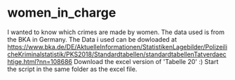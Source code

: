 # women_in_charge
I wanted to know which crimes are made by women. The data used is from the BKA in Germany.
The Data i used can be dowloaded at https://www.bka.de/DE/AktuelleInformationen/StatistikenLagebilder/PolizeilicheKriminalstatistik/PKS2018/Standardtabellen/standardtabellenTatverdaechtige.html?nn=108686
Download the excel version of 'Tabelle 20' :) 
Start the script in the same folder as the excel file.
